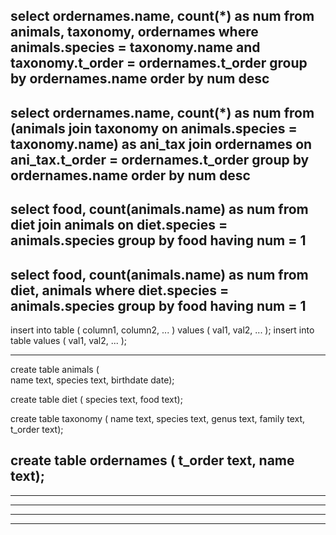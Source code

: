 select ordernames.name, count(*) as num
  from animals, taxonomy, ordernames
  where animals.species = taxonomy.name
    and taxonomy.t_order = ordernames.t_order
  group by ordernames.name
  order by num desc
------------------------------------------------------
select ordernames.name, count(*) as num
  from (animals join taxonomy 
                on animals.species = taxonomy.name)
                as ani_tax
        join ordernames
             on ani_tax.t_order = ordernames.t_order
  group by ordernames.name
  order by num desc
------------------------------------------------------
select food, count(animals.name) as num
       from diet join animals 
       on diet.species = animals.species
       group by food
       having num = 1
------------------------------------------------------   
 select food, count(animals.name) as num
       from diet, animals 
       where diet.species = animals.species
       group by food
       having num = 1
------------------------------------------------------          
insert into table ( column1, column2, ... ) values ( val1, val2, ... );
insert into table values ( val1, val2, ... );

------------------------------------------------------   
create table animals (  
       name text,
       species text,
       birthdate date);

create table diet (
       species text,
       food text);  

create table taxonomy (
       name text,
       species text,
       genus text,
       family text,
       t_order text); 

create table ordernames (
       t_order text,
       name text);
------------------------------------------------------   
------------------------------------------------------   
------------------------------------------------------   
------------------------------------------------------   
------------------------------------------------------   
